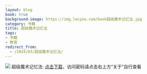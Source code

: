```yaml
---
layout: blog
book: true
background-image: https://img.locyoo.com/book超级魔术记忆法.jpg
category: 书籍
title: 超级魔术记忆法
tags:
- 书籍
- 教育
redirect_from:
  - /2024/03/超级魔术记忆法/
---
```

![](https://img.locyoo.com/book超级魔术记忆法.jpg)
超级魔术记忆法: <a name = "ref1" href="https://url18.ctfile.com/f/50983618-1334835896-de1572?p=3619">点击下载</a>，访问密码请点击右上方“关于”自行查看